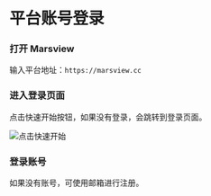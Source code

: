# 平台账号登录

### 打开 Marsview

输入平台地址：`https://marsview.cc`

### 进入登录页面

点击快速开始按钮，如果没有登录，会跳转到登录页面。

![点击快速开始](/login/login.png)

### 登录账号

如果没有账号，可使用邮箱进行注册。
